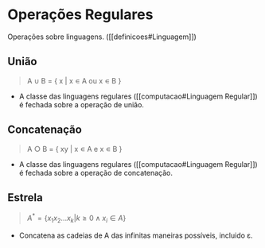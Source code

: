 # Operações Regulares

Operações sobre linguagens. ([[definicoes#Linguagem]])

## União

> A ∪ B = { x | x ∊ A ou x ∊ B }

- A classe das linguagens regulares ([[computacao#Linguagem Regular]]) é fechada sobre a operação de união.

## Concatenação

> A ○ B = { xy | x ∊ A e x ∊ B }

- A classe das linguagens regulares ([[computacao#Linguagem Regular]]) é fechada sobre a operação de concatenação.

## Estrela

>  $A^* = \{ x_1x_2...x_k | k \geq 0 \land x_i \in A \}$

- Concatena as cadeias de A das infinitas maneiras possíveis, incluido ε.